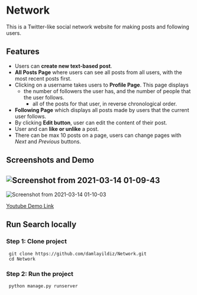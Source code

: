 # Network
This is a Twitter-like social network website for making posts and following users.

## Features 
-   Users can **create new text-based post**.
-   **All Posts Page** where users can see all posts from all users, with the most recent posts first. 
-   Clicking on a username takes users to **Profile Page**. This page displays
	- the number of followers the user has, and the number of people that the user follows.
        - all of the posts for that user, in reverse chronological order.
-   **Following Page** which displays all posts made by users that the current user follows.
-   By clicking **Edit button**,  user can edit the content of their post.
-   User and can **like or unlike** a post. 
-   There can be max 10 posts on a page, users can change pages with *Next*  and  *Previous* buttons.

## Screenshots and Demo
  ![Screenshot from 2021-03-14 01-09-43](https://user-images.githubusercontent.com/56313500/111062826-77967800-84bc-11eb-84d7-f2fbe10bed64.png)
---
  ![Screenshot from 2021-03-14 01-10-03](https://user-images.githubusercontent.com/56313500/111062875-bdebd700-84bc-11eb-9b2a-b816b5b55212.png)


[Youtube Demo Link](https://youtu.be/xZ2BfXU8EF8)

## Run Search locally

### Step 1: Clone project
```
 git clone https://github.com/damlayildiz/Network.git
 cd Network 
 ```
### Step 2: Run the project
```
 python manage.py runserver
 ```
